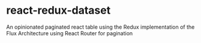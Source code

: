 # react-redux-dataset
An opinionated paginated react table using the Redux implementation of the Flux Architecture using React Router for pagination
